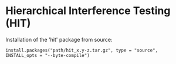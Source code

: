Hierarchical Interference Testing (HIT)
=====

Installation of the 'hit' package from source:

    install.packages("path/hit_x.y-z.tar.gz", type = "source", INSTALL_opts = "--byte-compile")
